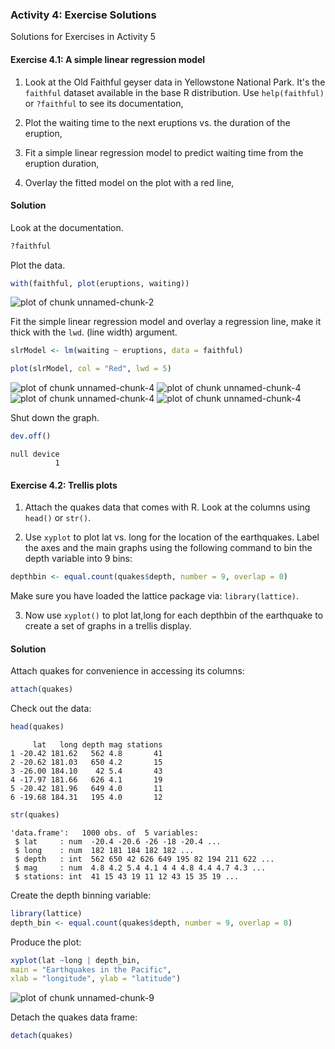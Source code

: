 ### Activity 4: Exercise Solutions ###

Solutions for Exercises in Activity 5
  
#### Exercise 4.1: A simple linear regression model ####
  
1) Look at the Old Faithful geyser data in Yellowstone
National Park.  It's the `faithful` dataset available in
the base R distribution.  Use `help(faithful)` or `?faithful`
to see its documentation,

2) Plot the waiting time to the next eruptions vs. the
duration of the eruption,

3) Fit a simple linear regression model to predict waiting
time from the eruption duration,

4) Overlay the fitted model on the plot with a red line,

#### Solution ####

Look at the documentation.

```r
?faithful
```

Plot the data.

```r
with(faithful, plot(eruptions, waiting))
```

![plot of chunk unnamed-chunk-2](figures/knitr/unnamed-chunk-2-1.png) 

Fit the simple linear regression model and overlay a regression line, make it thick with the `lwd`.
(line width) argument.

```r
slrModel <- lm(waiting ~ eruptions, data = faithful)
```


```r
plot(slrModel, col = "Red", lwd = 5)
```

![plot of chunk unnamed-chunk-4](figures/knitr/unnamed-chunk-4-1.png) ![plot of chunk unnamed-chunk-4](figures/knitr/unnamed-chunk-4-2.png) ![plot of chunk unnamed-chunk-4](figures/knitr/unnamed-chunk-4-3.png) ![plot of chunk unnamed-chunk-4](figures/knitr/unnamed-chunk-4-4.png) 

Shut down the graph.

```r
dev.off()
```

```
null device 
          1 
```

#### Exercise 4.2: Trellis plots ####
1) Attach the quakes data that comes with R. Look at the
columns using `head()` or `str()`.

2) Use `xyplot` to plot lat vs. long for the location of the
earthquakes. Label the axes and the main graphs
using the following command to bin the depth variable into
9 bins:

```r
depthbin <- equal.count(quakes$depth, number = 9, overlap = 0)
```

Make sure you have loaded the lattice package via:
`library(lattice)`.

3) Now use `xyplot()` to plot lat,long for each depthbin of
the earthquake to create a set of graphs in a trellis
display.

#### Solution ####

Attach quakes for convenience in accessing its columns:

```r
attach(quakes)
```

Check out the data:

```r
head(quakes)
```

```
     lat   long depth mag stations
1 -20.42 181.62   562 4.8       41
2 -20.62 181.03   650 4.2       15
3 -26.00 184.10    42 5.4       43
4 -17.97 181.66   626 4.1       19
5 -20.42 181.96   649 4.0       11
6 -19.68 184.31   195 4.0       12
```

```r
str(quakes)
```

```
'data.frame':	1000 obs. of  5 variables:
 $ lat     : num  -20.4 -20.6 -26 -18 -20.4 ...
 $ long    : num  182 181 184 182 182 ...
 $ depth   : int  562 650 42 626 649 195 82 194 211 622 ...
 $ mag     : num  4.8 4.2 5.4 4.1 4 4 4.8 4.4 4.7 4.3 ...
 $ stations: int  41 15 43 19 11 12 43 15 35 19 ...
```

Create the depth binning variable:

```r
library(lattice)
depth_bin <- equal.count(quakes$depth, number = 9, overlap = 0)
```

Produce the plot:

```r
xyplot(lat ~long | depth_bin,
main = "Earthquakes in the Pacific",
xlab = "longitude", ylab = "latitude")
```

![plot of chunk unnamed-chunk-9](figures/knitr/unnamed-chunk-9-1.png) 

Detach the quakes data frame:

```r
detach(quakes)
```


